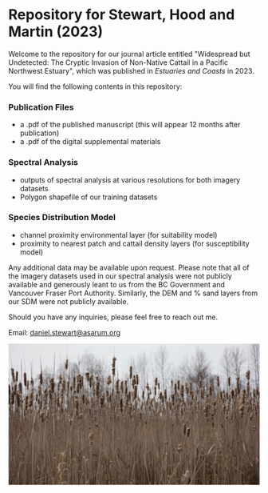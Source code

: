 # Repository for Stewart, Hood and Martin (2023)

Welcome to the repository for our journal article entitled "Widespread but Undetected: The Cryptic Invasion of Non-Native Cattail in a Pacific Northwest Estuary", which was published in <i>Estuaries and Coasts</i> in 2023. 

You will find the following contents in this repository:

### Publication Files
  - a .pdf of the published manuscript (this will appear 12 months after publication)
  - a .pdf of the digital supplemental materials 

### Spectral Analysis
  - outputs of spectral analysis at various resolutions for both imagery datasets
  - Polygon shapefile of our training datasets
  
### Species Distribution Model
  - channel proximity environmental layer (for suitability model)
  - proximity to nearest patch and cattail density layers (for susceptibility model)


Any additional data may be available upon request. Please note that all of the imagery datasets used in our spectral analysis were not publicly available and generously leant to us from the BC Government and Vancouver Fraser Port Authority. Similarly, the DEM and % sand layers from our SDM were not publicly available. 

Should you have any inquiries, please feel free to reach out me.

Email: daniel.stewart@asarum.org

![Cattail](https://github.com/asarum-ecological/2023_UndetectedTypha/blob/dfb56f3a7f43b333ca2b0fcd1f4dd50c7d2e5069/README_PIC.jpg)
